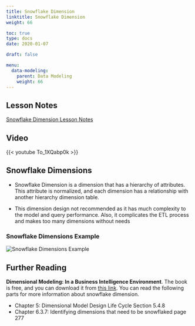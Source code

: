 ```yaml
---
title: Snowflake Dimension
linktitle: Snowflake Dimension
weight: 66

toc: true
type: docs
date: 2020-01-07

draft: false

menu:
  data-modeling:
    parent: Data Modeling
    weight: 66
---
```


## Lesson Notes

[Snowflake Dimension Lesson Notes](../06-snow-flake-dimension.pdf)


## Video

{{< youtube To_1XQabp0k >}}


## Snowflake Dimensions

-   Snowflake Dimension is a dimension that has a hierarchy of
    attributes. This attribute is normalized, and each dimension has a
    relationship with another hierarchy dimension table.

-   This dimension design not recommended as it has much complexity to the model and query performance. Also, it complicates the ETL process and makes too many dimensions without needs

### Snowflake Dimensions Example

![Snowflake Dimensions Example](../figures/snowflake-dim.png)

## Further Reading

**Dimensional Modeling: In a Business Intelligence Environment**. The book is free, and you can download it from [this link](https://www.redbooks.ibm.com/redbooks/pdfs/sg247138.pdf). You can read the following parts for more information about snowflake dimension.

- Chapter 5: Dimensional Model Design Life Cycle Section 5.4.8
- Chapter 6.3.7: Identifying dimensions that need to be snowflaked page 277
